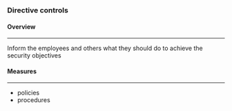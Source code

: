 ### **Directive controls**

#### Overview 
---
Inform the employees and others what they should do to achieve the security objectives 

#### Measures 
---
- policies 
- procedures 

